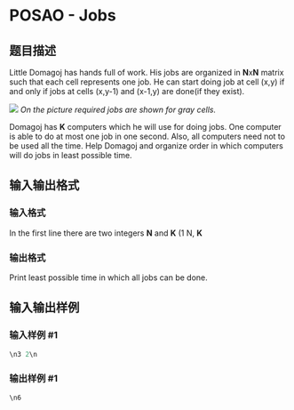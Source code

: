 # POSAO - Jobs

## 题目描述

Little Domagoj has hands full of work. His jobs are organized in **N**x**N** matrix such that each cell represents one job. He can start doing job at cell (x,y) if and only if jobs at cells (x,y-1) and (x-1,y) are done(if they exist).

**![](https://cdn.luogu.com.cn/upload/vjudge_pic/SP11875/19734fc1c7f6b25168a45b736adf186269b4f517.png)** _On the picture required jobs are shown for gray cells._

Domagoj has **K** computers which he will use for doing jobs. One computer is able to do at most one job in one second. Also, all computers need not to be used all the time. Help Domagoj and organize order in which computers will do jobs in least possible time.

## 输入输出格式

### 输入格式

In the first line there are two integers **N** and **K** (1 N, **K**

### 输出格式

Print least possible time in which all jobs can be done.

## 输入输出样例

### 输入样例 #1

```cpp
\n3 2\n
```


### 输出样例 #1

```cpp
\n6
```



